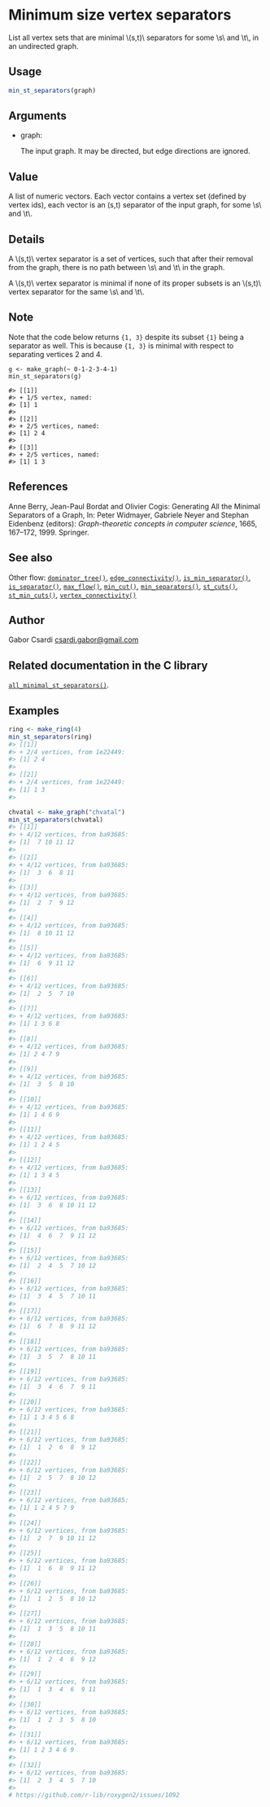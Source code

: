 # Minimum size vertex separators

List all vertex sets that are minimal \\(s,t)\\ separators for some
\\s\\ and \\t\\, in an undirected graph.

## Usage

``` r
min_st_separators(graph)
```

## Arguments

- graph:

  The input graph. It may be directed, but edge directions are ignored.

## Value

A list of numeric vectors. Each vector contains a vertex set (defined by
vertex ids), each vector is an (s,t) separator of the input graph, for
some \\s\\ and \\t\\.

## Details

A \\(s,t)\\ vertex separator is a set of vertices, such that after their
removal from the graph, there is no path between \\s\\ and \\t\\ in the
graph.

A \\(s,t)\\ vertex separator is minimal if none of its proper subsets is
an \\(s,t)\\ vertex separator for the same \\s\\ and \\t\\.

## Note

Note that the code below returns `{1, 3}` despite its subset `{1}` being
a separator as well. This is because `{1, 3}` is minimal with respect to
separating vertices 2 and 4.

    g <- make_graph(~ 0-1-2-3-4-1)
    min_st_separators(g)

    #> [[1]]
    #> + 1/5 vertex, named:
    #> [1] 1
    #>
    #> [[2]]
    #> + 2/5 vertices, named:
    #> [1] 2 4
    #>
    #> [[3]]
    #> + 2/5 vertices, named:
    #> [1] 1 3

## References

Anne Berry, Jean-Paul Bordat and Olivier Cogis: Generating All the
Minimal Separators of a Graph, In: Peter Widmayer, Gabriele Neyer and
Stephan Eidenbenz (editors): *Graph-theoretic concepts in computer
science*, 1665, 167–172, 1999. Springer.

## See also

Other flow:
[`dominator_tree()`](https://r.igraph.org/reference/dominator_tree.md),
[`edge_connectivity()`](https://r.igraph.org/reference/edge_connectivity.md),
[`is_min_separator()`](https://r.igraph.org/reference/is_min_separator.md),
[`is_separator()`](https://r.igraph.org/reference/is_separator.md),
[`max_flow()`](https://r.igraph.org/reference/max_flow.md),
[`min_cut()`](https://r.igraph.org/reference/min_cut.md),
[`min_separators()`](https://r.igraph.org/reference/min_separators.md),
[`st_cuts()`](https://r.igraph.org/reference/st_cuts.md),
[`st_min_cuts()`](https://r.igraph.org/reference/st_min_cuts.md),
[`vertex_connectivity()`](https://r.igraph.org/reference/vertex_connectivity.md)

## Author

Gabor Csardi <csardi.gabor@gmail.com>

## Related documentation in the C library

[`all_minimal_st_separators()`](https://igraph.org/c/html/latest/igraph-Separators.html#igraph_all_minimal_st_separators).

## Examples

``` r
ring <- make_ring(4)
min_st_separators(ring)
#> [[1]]
#> + 2/4 vertices, from 1e22449:
#> [1] 2 4
#> 
#> [[2]]
#> + 2/4 vertices, from 1e22449:
#> [1] 1 3
#> 

chvatal <- make_graph("chvatal")
min_st_separators(chvatal)
#> [[1]]
#> + 4/12 vertices, from ba93685:
#> [1]  7 10 11 12
#> 
#> [[2]]
#> + 4/12 vertices, from ba93685:
#> [1]  3  6  8 11
#> 
#> [[3]]
#> + 4/12 vertices, from ba93685:
#> [1]  2  7  9 12
#> 
#> [[4]]
#> + 4/12 vertices, from ba93685:
#> [1]  8 10 11 12
#> 
#> [[5]]
#> + 4/12 vertices, from ba93685:
#> [1]  6  9 11 12
#> 
#> [[6]]
#> + 4/12 vertices, from ba93685:
#> [1]  2  5  7 10
#> 
#> [[7]]
#> + 4/12 vertices, from ba93685:
#> [1] 1 3 6 8
#> 
#> [[8]]
#> + 4/12 vertices, from ba93685:
#> [1] 2 4 7 9
#> 
#> [[9]]
#> + 4/12 vertices, from ba93685:
#> [1]  3  5  8 10
#> 
#> [[10]]
#> + 4/12 vertices, from ba93685:
#> [1] 1 4 6 9
#> 
#> [[11]]
#> + 4/12 vertices, from ba93685:
#> [1] 1 2 4 5
#> 
#> [[12]]
#> + 4/12 vertices, from ba93685:
#> [1] 1 3 4 5
#> 
#> [[13]]
#> + 6/12 vertices, from ba93685:
#> [1]  3  6  8 10 11 12
#> 
#> [[14]]
#> + 6/12 vertices, from ba93685:
#> [1]  4  6  7  9 11 12
#> 
#> [[15]]
#> + 6/12 vertices, from ba93685:
#> [1]  2  4  5  7 10 12
#> 
#> [[16]]
#> + 6/12 vertices, from ba93685:
#> [1]  3  4  5  7 10 11
#> 
#> [[17]]
#> + 6/12 vertices, from ba93685:
#> [1]  6  7  8  9 11 12
#> 
#> [[18]]
#> + 6/12 vertices, from ba93685:
#> [1]  3  5  7  8 10 11
#> 
#> [[19]]
#> + 6/12 vertices, from ba93685:
#> [1]  3  4  6  7  9 11
#> 
#> [[20]]
#> + 6/12 vertices, from ba93685:
#> [1] 1 3 4 5 6 8
#> 
#> [[21]]
#> + 6/12 vertices, from ba93685:
#> [1]  1  2  6  8  9 12
#> 
#> [[22]]
#> + 6/12 vertices, from ba93685:
#> [1]  2  5  7  8 10 12
#> 
#> [[23]]
#> + 6/12 vertices, from ba93685:
#> [1] 1 2 4 5 7 9
#> 
#> [[24]]
#> + 6/12 vertices, from ba93685:
#> [1]  2  7  9 10 11 12
#> 
#> [[25]]
#> + 6/12 vertices, from ba93685:
#> [1]  1  6  8  9 11 12
#> 
#> [[26]]
#> + 6/12 vertices, from ba93685:
#> [1]  1  2  5  8 10 12
#> 
#> [[27]]
#> + 6/12 vertices, from ba93685:
#> [1]  1  3  5  8 10 11
#> 
#> [[28]]
#> + 6/12 vertices, from ba93685:
#> [1]  1  2  4  6  9 12
#> 
#> [[29]]
#> + 6/12 vertices, from ba93685:
#> [1]  1  3  4  6  9 11
#> 
#> [[30]]
#> + 6/12 vertices, from ba93685:
#> [1]  1  2  3  5  8 10
#> 
#> [[31]]
#> + 6/12 vertices, from ba93685:
#> [1] 1 2 3 4 6 9
#> 
#> [[32]]
#> + 6/12 vertices, from ba93685:
#> [1]  2  3  4  5  7 10
#> 
# https://github.com/r-lib/roxygen2/issues/1092
```
